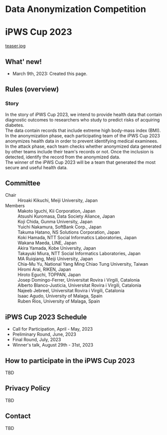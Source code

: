 # Data Anonymization Competition
# iPWS Cup 2023

[teaser.jpg](Images/teaser.jpg)

## What' new!

- March 9th, 2023: Created this page.

## Rules (overview)
### Story
In the story of iPWS Cup 2023, we intend to provide health data that contain diagnostic outcomes to researchers who study to predict risks of acquiring diabetes.  
The data contain records that include extreme high body-mass index (BMI).  
In the anonymization phase, each participating team of the iPWS Cup 2023 anonymizes health data in order to prevent identifying medical examinees.  
In the attack phase, each team checks whether anonymized data generated by other teams include their team's records or not. Once the inclusion is detected, identify the record from the anonymized data.  
The winner of the iPWS Cup 2023 will be a team that generated the most secure and useful health data.

## Committee
<dl>
 <dt>Chair</dt>
 <dd>Hiroaki Kikuchi, Meiji University, Japan</dd>
<dt>Members</dt>
 <dd>Makoto Iguchi, Kii Corporation, Japan</dd>
 <dd>Atsushi Kuromasa, Data Society Aliance, Japan</dd>
 <dd>Koji Chida, Gunma University, Japan</dd>
 <dd>Yuichi Nakamura, SoftBank Corp., Japan</dd>
 <dd>Takuma Hatano, NS Solutions Corporation, Japan</dd>
 <dd>Koki Hamada, NTT Social Informatics Laboratories, Japan</dd>
 <dd>Wakana Maeda, LINE, Japan</dd>
 <dd>Akira Yamada, Kobe University, Japan</dd>
 <dd>Takayuki Miura, NTT Social Informatics Laboratories, Japan</dd>
 <dd>MA Ruiqiang, Meiji University, Japan</dd>
 <dd>Chia-Mu Yu, National Yang Ming Chiao Tung University, Taiwan</dd>
 <dd>Hiromi Arai, RIKEN, Japan</dd>
 <dd>Hiroto Eguchi, TOPPAN, Japan</dd>
 <dd>Josep Domingo-Ferrer, Universitat Rovira i Virgili, Catalonia</dd>
 <dd>Alberto Blanco-Justicia, Universitat Rovira i Virgili, Catalonia</dd>
 <dd>Najeeb Jebreel, Universitat Rovira i Virgili, Catalonia</dd>
 <dd>Isaac Agudo, University of Malaga, Spain</dd>
 <dd>Ruben Rios, University of Malaga, Spain</dd>
</dl>

## iPWS Cup 2023 Schedule
- Call for Participation, April - May, 2023
- Preliminary Round, June, 2023
- Final Round, July, 2023
- Winner's talk, August 29th - 31st, 2023

## How to participate in the iPWS Cup 2023
TBD

## Privacy Policy
TBD

## Contact
TBD
